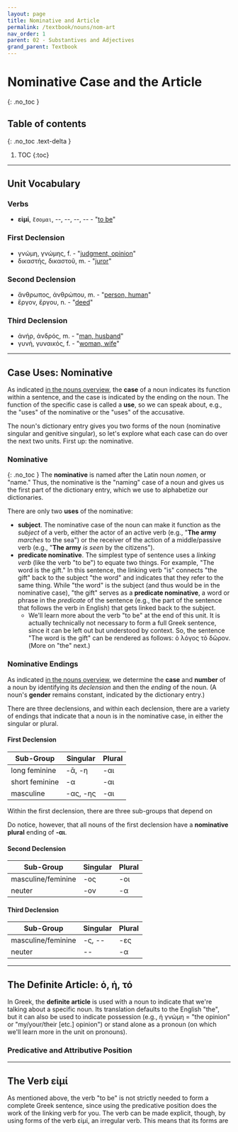 ```yaml
---
layout: page
title: Nominative and Article
permalink: /textbook/nouns/nom-art
nav_order: 1
parent: 02 - Substantives and Adjectives
grand_parent: Textbook
---
```


# Nominative Case and the Article
{: .no_toc }

## Table of contents
{: .no_toc .text-delta }

1. TOC
{:toc}

***

## Unit Vocabulary

### Verbs

* **εἰμί**, `ἔσομαι`, --, --, --, -- - "[to be](https://logeion.uchicago.edu/εἰμί)"

### First Declension

* γνώμη, γνώμης, f. - "[judgment, opinion](https://logeion.uchicago.edu/γνώμη)"
* δικαστής, δικαστοῦ, m. - "[juror](https://logeion.uchicago.edu/δικαστής)"

### Second Declension

* ἄνθρωπος, ἀνθρώπου, m. - "[person, human](https://logeion.uchicago.edu/ἄνθρωπος)"
* ἔργον, ἔργου, n. - "[deed](https://logeion.uchicago.edu/ἔργον)"

### Third Declension

* ἀνήρ, ἀνδρός, m. - "[man, husband](https://logeion.uchicago.edu/ἀνήρ)"
* γυνή, γυναικός, f. - "[woman, wife](https://logeion.uchicago.edu/γυνή)"

***

## Case Uses: Nominative

As indicated [in the nouns overview](nouns-overview), the **case** of a noun indicates its function within a sentence, and the case is indicated by the ending on the noun. The function of the specific case is called a **use**, so we can speak about, e.g., the "uses" of the nominative or the "uses" of the accusative.

The noun's dictionary entry gives you two forms of the noun (nominative singular and genitive singular), so let's explore what each case can do over the next two units. First up: the nominative.

### Nominative
{: .no_toc }
The **nominative** is named after the Latin noun *nomen*, or "name." Thus, the nominative is the "naming" case of a noun and gives us the first part of the dictionary entry, which we use to alphabetize our dictionaries.

There are only two **uses** of the nominative:
* **subject**. The nominative case of the noun can make it function as the *subject* of a verb, either the actor of an active verb (e.g., "**The army** *marches* to the sea") or the receiver of the action of a middle/passive verb (e.g., "**The army** *is seen* by the citizens").
* **predicate nominative**. The simplest type of sentence uses a *linking verb* (like the verb "to be") to equate two things. For example, "The word is the gift." In this sentence, the linking verb "is" connects "the gift" back to the subject "the word" and indicates that they refer to the same thing. While "the word" is the subject (and thus would be in the nominative case), "the gift" serves as a **predicate nominative**, a word or phrase in the *predicate* of the sentence (e.g., the part of the sentence that follows the verb in English) that gets linked back to the subject.
  * We'll learn more about the verb "to be" at the end of this unit. It is actually technically not necessary to form a full Greek sentence, since it can be left out but understood by context. So, the sentence "The word is the gift" can be rendered as follows: ὁ λόγος τὸ δῶρον. (More on "the" next.)

### Nominative Endings

As indicated [in the nouns overview](nouns-overview), we determine the **case** and **number** of a noun by identifying its *declension* and then the *ending* of the noun. (A noun's **gender** remains constant, indicated by the dictionary entry.)

There are three declensions, and within each declension, there are a variety of endings that indicate that a noun is in the nominative case, in either the singular or plural.

#### First Declension

| Sub-Group | Singular | Plural |
| ----- | ----- | ----- |
| long feminine | -ᾱ, -η | -αι |
| short feminine | -α | -αι |
| masculine | -ας, -ης | -αι |

Within the first declension, there are three sub-groups that depend on

Do notice, however, that all nouns of the first declension have a **nominative plural** ending of **-αι**.


#### Second Declension

| Sub-Group | Singular | Plural |
| ----- | ----- | ----- |
| masculine/feminine | -ος | -οι |
| neuter | -ον | -α |

#### Third Declension

| Sub-Group | Singular | Plural |
| ----- | ----- | ----- |
| masculine/feminine | -ς, -- | -ες |
| neuter | -- | -α |


***

## The Definite Article: ὁ, ἡ, τό

In Greek, the **definite article** is used with a noun to indicate that we're talking about a specific noun. Its translation defaults to the English "the", but it can also be used to indicate possession (e.g., ἡ γνώμη = "the opinion" or "my/your/their [etc.] opinion") or stand alone as a pronoun (on which we'll learn more in the unit on pronouns).



### Predicative and Attributive Position



***

## The Verb εἰμί

As mentioned above, the verb "to be" is not strictly needed to form a complete Greek sentence, since using the predicative position does the work of the linking verb for you. The verb can be made explicit, though, by using forms of the verb εἰμί, an irregular verb. This means that its forms are
